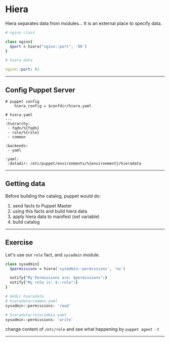 # Hiera

Hiera separates data from modules... It is an external place to specify data.

```ruby
# nginx class

class nginx{
  $port = hiera("nginx::port", '80')
}
```

```yaml
# hiera data

nginx::port: 81
```

---

## Config Puppet Server

```
# puppet config
    hiera_config = $confdir/hiera.yaml
```

```
# hiera.yaml
---
:hierarchy:
 - fqdn/%{fqdn}
 - role/%{role}
 - common

:backends:
 - yaml

:yaml:
 :datadir: /etc/puppet/environments/%{environment}/hieradata

```

---

## Getting data

Before building the catalog, puppet would do:

 1. send facts to Puppet Master
 2. using this facts and build hiera data
 3. apply hiera data to manifest (set variable)
 4. build catalog

---

## Exercise

Let's use our `role` fact, and `sysadmin` module.

```ruby
class sysadmin{
  $permissions = hiera('sysadmin::permissions', 'no')

  notify{"My Permissions are: $permissions":}
  notify{"My role is: $::role":}
}
```

```bash
# mkdir hieradata
# hieradata/common.yaml
sysadmin::permissions: 'read'

# hieradata/role/admin.yaml
sysadmin::permissions: 'write'

```

change content of `/etc/role` and see what happening by `puppet agent -t`

---
